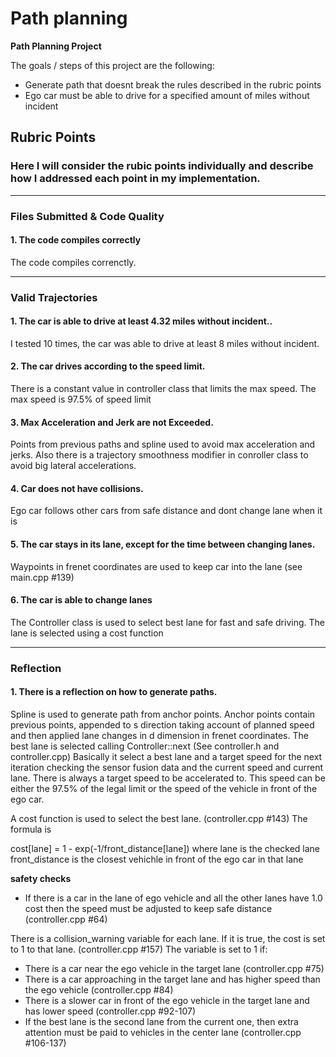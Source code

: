 # **Path planning** 

**Path Planning Project**

The goals / steps of this project are the following:
* Generate path that doesnt break the rules described in the rubric points 
* Ego car must be able to drive for a specified amount of miles without incident

## Rubric Points
### Here I will consider the rubic points individually and describe how I addressed each point in my implementation.  

---
### Files Submitted & Code Quality

#### 1. The code compiles correctly

The code compiles correnctly.

---
### Valid Trajectories

#### 1. The car is able to drive at least 4.32 miles without incident..
I tested 10 times, the car was able to drive at least 8 miles without incident.

#### 2. The car drives according to the speed limit.
There is a constant value in controller class that limits the max speed. The max speed is 97.5% of speed limit

#### 3. Max Acceleration and Jerk are not Exceeded.
Points from previous paths and spline used to avoid max acceleration and jerks. Also there is a trajectory smoothness modifier in conroller class to avoid big lateral accelerations.

#### 4. Car does not have collisions.
Ego car follows other cars from safe distance and dont change lane when it is  

#### 5. The car stays in its lane, except for the time between changing lanes.
Waypoints in frenet coordinates are used to keep car into the lane (see main.cpp #139)

#### 6. The car is able to change lanes
The Controller class is used to select best lane for fast and safe driving. The lane is selected using a cost function 

---
### Reflection

#### 1. There is a reflection on how to generate paths.
Spline is used to generate path from anchor points. Anchor points contain previous points, appended to s direction taking account of planned speed and then applied lane changes in d dimension in frenet coordinates. 
The best lane is selected calling Controller::next (See controller.h and controller.cpp) Basically it select a best lane and a target speed for the next iteration checking the sensor fusion data and the current speed and current lane. 
There is always a target speed to be accelerated to. This speed can be either the 97.5% of the legal limit or the speed of the vehicle in front of the ego car. 

A cost function is used to select the best lane. (controller.cpp #143) The formula is 

cost[lane] = 1 - exp(-1/front_distance[lane])
where lane is the checked lane
front_distance is the closest vehichle in front of the ego car in that lane 

__safety checks__
* If there is a car in the lane of ego vehicle and all the other lanes have 1.0 cost then the speed must be adjusted to keep safe distance (controller.cpp #64)

There is a collision_warning variable for each lane. If it is true, the cost is set to 1 to that lane. (controller.cpp #157)
The variable is set to 1 if:
* There is a car near the ego vehicle in the target lane (controller.cpp #75)
* There is a car approaching in the target lane and has higher speed than the ego vehicle (controller.cpp #84)
* There is a slower car in front of the ego vehicle in the target lane and has lower speed (controller.cpp #92-107)
* If the best lane is the second lane from the current one, then extra attention must be paid to vehicles in the center lane (controller.cpp #106-137)





